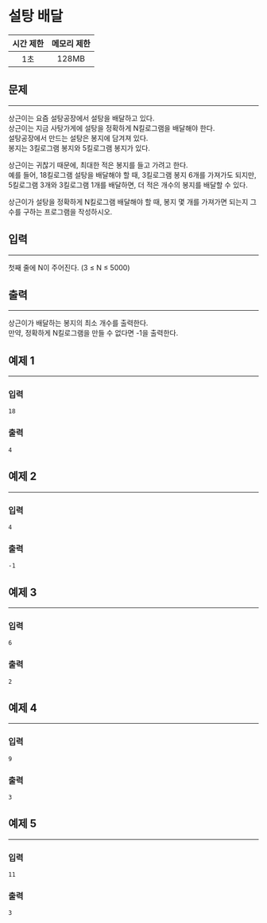 설탕 배달
============================
|시간 제한|메모리 제한|
|:---:|:---:|
|1초|128MB|

## 문제
-------
상근이는 요즘 설탕공장에서 설탕을 배달하고 있다.</br>
상근이는 지금 사탕가게에 설탕을 정확하게 N킬로그램을 배달해야 한다.</br>
설탕공장에서 만드는 설탕은 봉지에 담겨져 있다.</br>
봉지는 3킬로그램 봉지와 5킬로그램 봉지가 있다.

상근이는 귀찮기 때문에, 최대한 적은 봉지를 들고 가려고 한다.</br>
예를 들어, 18킬로그램 설탕을 배달해야 할 때, 3킬로그램 봉지 6개를 가져가도 되지만, 5킬로그램 3개와 3킬로그램 1개를 배달하면, 더 적은 개수의 봉지를 배달할 수 있다.</br>

상근이가 설탕을 정확하게 N킬로그램 배달해야 할 때, 봉지 몇 개를 가져가면 되는지 그 수를 구하는 프로그램을 작성하시오.</br>

## 입력
-------
첫째 줄에 N이 주어진다. (3 ≤ N ≤ 5000)</br>

## 출력
-------
상근이가 배달하는 봉지의 최소 개수를 출력한다.</br>
만약, 정확하게 N킬로그램을 만들 수 없다면 -1을 출력한다.</br>

## 예제 1
-------
### 입력
```
18
```
### 출력
```
4
```

## 예제 2
-------
### 입력
```
4
```
### 출력
```
-1
```

## 예제 3
-------
### 입력
```
6
```
### 출력
```
2
```

## 예제 4
-------
### 입력
```
9
```
### 출력
```
3
```

## 예제 5
-------
### 입력
```
11
```
### 출력
```
3
```
